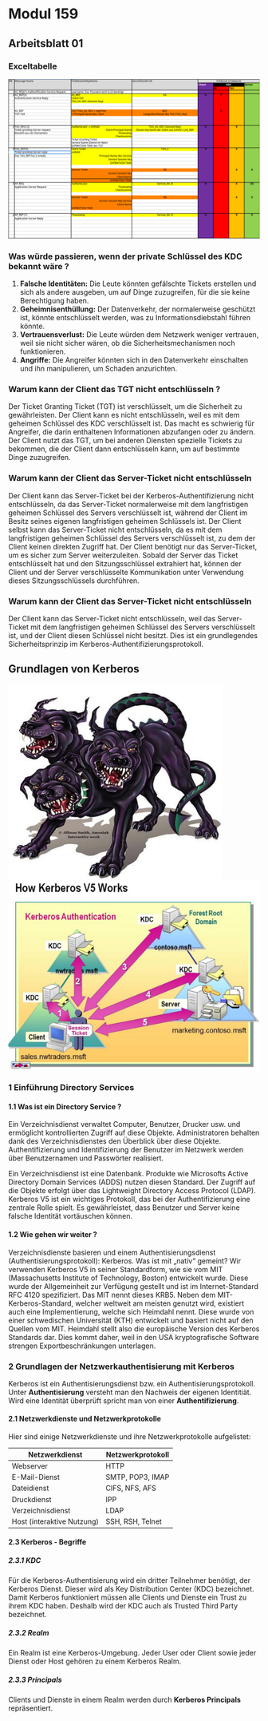 # Modul 159
## Arbeitsblatt 01
### Exceltabelle
![KerberosTabelle](images/KerberosTabelle.png)
### Was würde passieren, wenn der private Schlüssel des KDC bekannt wäre ?
1. **Falsche Identitäten:** Die Leute könnten gefälschte Tickets erstellen und sich als andere ausgeben, um auf Dinge zuzugreifen, für die sie keine Berechtigung haben.
2. **Geheimnisenthüllung:** Der Datenverkehr, der normalerweise geschützt ist, könnte entschlüsselt werden, was zu Informationsdiebstahl führen könnte.
3. **Vertrauensverlust:** Die Leute würden dem Netzwerk weniger vertrauen, weil sie nicht sicher wären, ob die Sicherheitsmechanismen noch funktionieren.
4. **Angriffe:** Die Angreifer könnten sich in den Datenverkehr einschalten und ihn manipulieren, um Schaden anzurichten.
### Warum kann der Client das TGT nicht entschlüsseln ?
Der Ticket Granting Ticket (TGT) ist verschlüsselt, um die Sicherheit zu gewährleisten. Der Client kann es nicht entschlüsseln, weil es mit dem geheimen Schlüssel des KDC verschlüsselt ist. Das macht es schwierig für Angreifer, die darin enthaltenen Informationen abzufangen oder zu ändern. Der Client nutzt das TGT, um bei anderen Diensten spezielle Tickets zu bekommen, die der Client dann entschlüsseln kann, um auf bestimmte Dinge zuzugreifen.
### Warum kann der Client das Server-Ticket nicht entschlüsseln
Der Client kann das Server-Ticket bei der Kerberos-Authentifizierung nicht entschlüsseln, da das Server-Ticket normalerweise mit dem langfristigen geheimen Schlüssel des Servers verschlüsselt ist, während der Client im Besitz seines eigenen langfristigen geheimen Schlüssels ist.
Der Client selbst kann das Server-Ticket nicht entschlüsseln, da es mit dem langfristigen geheimen Schlüssel des Servers verschlüsselt ist, zu dem der Client keinen direkten Zugriff hat. Der Client benötigt nur das Server-Ticket, um es sicher zum Server weiterzuleiten. Sobald der Server das Ticket entschlüsselt hat und den Sitzungsschlüssel extrahiert hat, können der Client und der Server verschlüsselte Kommunikation unter Verwendung dieses Sitzungsschlüssels durchführen.

### Warum kann der Client das Server-Ticket nicht entschlüsseln
Der Client kann das Server-Ticket nicht entschlüsseln, weil das Server-Ticket mit dem langfristigen geheimen Schlüssel des Servers verschlüsselt ist, und der Client diesen Schlüssel nicht besitzt. Dies ist ein grundlegendes Sicherheitsprinzip im Kerberos-Authentifizierungsprotokoll.

## Grundlagen von Kerberos
![Kerberos](images/Kerberos.png)
![HowKerberosV5Works](images/HowKerberosV5Works.png)
### 1 Einführung Directory Services
#### 1.1 Was ist ein Directory Service ?
Ein Verzeichnisdienst verwaltet  Computer, Benutzer, Drucker usw. und ermöglicht kontrollierten Zugriff auf diese Objekte. Administratoren behalten dank des Verzeichnisdienstes den Überblick über diese Objekte. Authentifizierung und Identifizierung der Benutzer im Netzwerk werden über Benutzernamen und Passwörter realisiert.

Ein Verzeichnisdienst ist eine Datenbank. Produkte wie Microsofts Active Directory Domain Services (ADDS) nutzen diesen Standard. Der Zugriff auf die Objekte erfolgt über das Lightweight Directory Access Protocol (LDAP). Kerberos V5 ist ein wichtiges Protokoll, das bei der Authentifizierung eine zentrale Rolle spielt. Es gewährleistet, dass Benutzer und Server keine falsche Identität vortäuschen können.
#### 1.2 Wie gehen wir weiter ? 
Verzeichnisdienste basieren und einem Authentisierungsdienst (Authentisierungsprotokoll): Kerberos.  Was ist mit „nativ“ gemeint? Wir verwenden Kerberos V5 in seiner Standardform, wie sie vom MIT (Massachusetts Institute of Technology, Boston) entwickelt wurde. Diese wurde der Allgemeinheit zur Verfügung gestellt und ist im Internet-Standard RFC 4120 spezifiziert. Das MIT nennt dieses KRB5. Neben dem MIT-Kerberos-Standard, welcher weltweit am meisten genutzt wird, existiert auch eine Implementierung, welche sich Heimdahl nennt. Diese wurde von einer schwedischen Universität (KTH) entwickelt und basiert nicht auf den Quellen vom MIT. Heimdahl stellt also die europäische Version des Kerberos Standards dar. Dies kommt daher, weil in den USA kryptografische Software strengen Exportbeschränkungen unterlagen. 
### 2 Grundlagen der Netzwerkauthentisierung mit Kerberos
Kerberos ist ein Authentisierungsdienst bzw. ein Authentisierungsprotokoll. Unter **Authentisierung** versteht man den Nachweis der eigenen Identitiät. Wird eine Identität überprüft spricht man von einer **Authentifizierung**. 
#### 2.1 Netzwerkdienste und Netzwerkprotokolle
Hier sind einige Netzwerkdienste und ihre Netzwerkprotokolle aufgelistet:

| Netzwerkdienst             | Netzwerkprotokoll |
| -------------------------- | ----------------- |
| Webserver                  | HTTP              |
| E-Mail-Dienst              | SMTP, POP3, IMAP  |
| Dateidienst                | CIFS, NFS, AFS    |
| Druckdienst                | IPP               |
| Verzeichnisdienst          | LDAP              |
| Host (interaktive Nutzung) | SSH, RSH, Telnet  | 

#### 2.3 Kerberos - Begriffe
##### 2.3.1 KDC
Für die Kerberos-Authentisierung wird ein dritter Teilnehmer benötigt, der Kerberos Dienst. Dieser wird als Key Distribution Center (KDC) bezeichnet. Damit Kerberos funktioniert müssen alle Clients und Dienste ein Trust zu ihrem KDC haben. Deshalb wird der KDC auch als Trusted Third Party bezeichnet. 
##### 2.3.2 Realm
Ein Realm ist eine Kerberos-Umgebung. Jeder User oder Client sowie jeder Dienst oder Host gehören zu einem Kerberos Realm. 
##### 2.3.3 Principals
Clients und Dienste in einem Realm werden durch **Kerberos Principals** repräsentiert. 